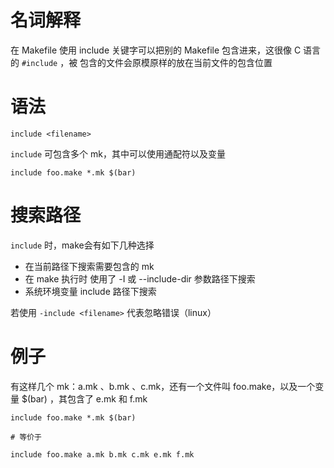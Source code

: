 # 名词解释
在 Makefile 使用 include 关键字可以把别的 Makefile 包含进来，这很像 C 语言的 `#include` ，被 包含的文件会原模原样的放在当前文件的包含位置

# 语法
```
include <filename>
```

`include` 可包含多个 mk，其中可以使用通配符以及变量

```
include foo.make *.mk $(bar)
```

# 搜索路径
`include` 时，make会有如下几种选择
- 在当前路径下搜索需要包含的 mk
- 在 make 执行时 使用了 -I 或 --include-dir 参数路径下搜索
- 系统环境变量 include 路径下搜索

若使用 `-include <filename>` 代表忽略错误（linux）

# 例子
有这样几个 mk：a.mk 、b.mk 、c.mk，还有一个文件叫 foo.make，以及一个变量 $(bar) ，其包含了 e.mk 和 f.mk

```
include foo.make *.mk $(bar)

# 等价于

include foo.make a.mk b.mk c.mk e.mk f.mk

```
